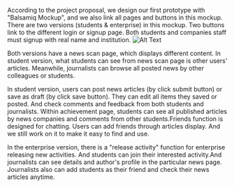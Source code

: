 According to the project proposal, we design our first prototype with "Balsamiq Mockup", and we also link all pages and buttons in this mockup. 
There are two versions (students & enterprise) in this mockup. Two buttons link to the different login or signup page. Both students and companies staff must signup with real name and institution. 
![Alt Text](https://github.com/LennyXu/Xplosion/raw/master/demo1/homepage.JPG)

Both versions have a news scan page, which displays different content. In student version, what students can see from news scan page is other users' articles. Meanwhile, journalists can browse all posted news by other colleagues or students. 

In student version, users can post news articles (by click submit button) or save as draft (by click save button). They can edit all items they saved or posted. And check comments and feedback from both students and journalists. Within achievement page, students can see all published articles by news companies and comments from other students.Friends function is designed for chatting. Users can add friends through articles display. And we still work on it to make it easy to find and use.

In the enterprise version, there is a "release activity" function for enterprise releasing new activities. And students can join their interested activity.And journalists can see details and author's profile in the particular news page. Journalists also can add students as their friend and check their news articles anytime.

